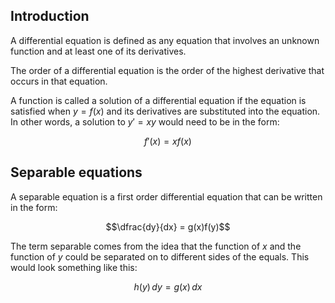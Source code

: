 <!-- Lecture 24 & page 412 -->

## Introduction

A differential equation is defined as any equation that involves an unknown function and at least one of its derivatives.

The order of a differential equation is the order of the highest derivative that occurs in that equation.

A function is called a solution of a differential equation if the equation is satisfied when ${y = f(x)}$ and its derivatives are substituted into the equation. In other words, a solution to ${y' = xy}$ would need to be in the form:

$$f'(x) = xf(x)$$

## Separable equations

A separable equation is a first order differential equation that can be written in the form:

$$\dfrac{dy}{dx} = g(x)f(y)$$

The term separable comes from the idea that the function of $x$ and the function of $y$ could be separated on to different sides of the equals. This would look something like this:

$$h(y) \, dy = g(x) \, dx$$

<!-- ## General solution

## Particular solution

## Second order

## Direction fields -->

